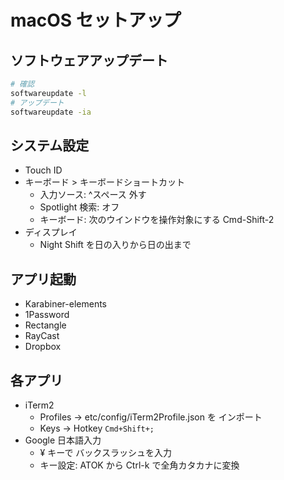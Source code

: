 # macOS セットアップ

## ソフトウェアアップデート

```sh
# 確認
softwareupdate -l
# アップデート
softwareupdate -ia
```

## システム設定

- Touch ID
- キーボード > キーボードショートカット
  - 入力ソース: ^スペース 外す
  - Spotlight 検索: オフ
  - キーボード: 次のウインドウを操作対象にする Cmd-Shift-2
- ディスプレイ
  - Night Shift を日の入りから日の出まで

## アプリ起動

- Karabiner-elements
- 1Password
- Rectangle
- RayCast
- Dropbox

## 各アプリ

- iTerm2
  - Profiles -> etc/config/iTerm2Profile.json を インポート
  - Keys -> Hotkey `Cmd+Shift+;`
- Google 日本語入力
  - ¥ キーで バックスラッシュを入力
  - キー設定: ATOK から Ctrl-k で全角カタカナに変換
